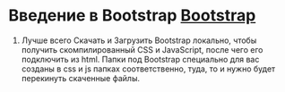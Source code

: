 # Введение в Bootstrap [Bootstrap](https://getbootstrap.com/docs/5.0/getting-started/introduction/)

1) 
    Лучше всего Скачать и Загрузить Bootstrap локально, чтобы получить скомпилированный CSS и JavaScript, после чего его подключить из html.
    Папки под Bootstrap специально для вас созданы в css и js папках соответственно, туда, то и нужно будет перекинуть скаченные файлы.
